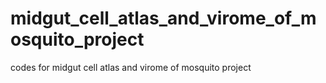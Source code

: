 # midgut_cell_atlas_and_virome_of_mosquito_project
codes for midgut cell atlas and virome of mosquito project

